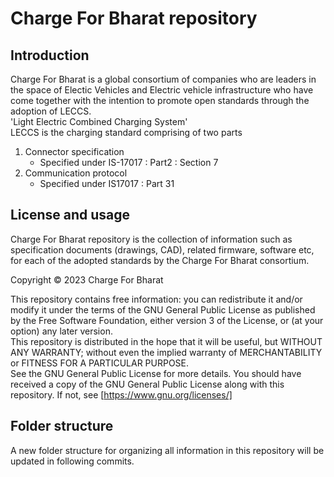 # Charge For Bharat repository 

## Introduction

Charge For Bharat is a global consortium of companies who are leaders in the space of Electic Vehicles and Electric vehicle infrastructure who have come together with the intention to promote open standards through the adoption of LECCS.  
'Light Electric Combined Charging System'  
LECCS is the charging standard comprising of two parts

1. Connector specification  
    * Specified under IS-17017 : Part2 : Section 7  
2. Communication protocol  
    * Specified under IS17017 : Part 31   

## License and usage
 Charge For Bharat repository is the collection of information such as specification documents (drawings, CAD), related firmware, software etc, for each of the adopted standards by the Charge For Bharat consortium.  

 Copyright &copy; 2023 Charge For Bharat  

 This repository contains free information: you can redistribute it and/or modify
 it under the terms of the GNU General Public License as published by
 the Free Software Foundation, either version 3 of the License, or
 (at your option) any later version.  
 This repository is distributed in the hope that it will be useful,
 but WITHOUT ANY WARRANTY; without even the implied warranty of
 MERCHANTABILITY or FITNESS FOR A PARTICULAR PURPOSE.  
 See the GNU General Public License for more details.
 You should have received a copy of the GNU General Public License  along with this repository.  If not, see [https://www.gnu.org/licenses/] 


## Folder structure
 A new folder structure for organizing all information in this repository will be updated in following commits.
    